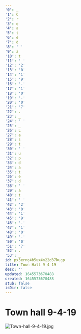 ```yaml
---
'0': _
'1': C
'2': r
'3': e
'4': a
'5': t
'6': e
'7': d
'8': ' '
'9': a
'10': t
'11': ' '
'12': '2'
'13': '0'
'14': '1'
'15': '9'
'16': '-'
'17': '1'
'18': '0'
'19': '-'
'20': '0'
'21': '7'
'22': .
'23': _
'24': ' '
'25': _
'26': L
'27': a
'28': s
'29': t
'30': ' '
'31': u
'32': p
'33': d
'34': a
'35': t
'36': e
'37': d
'38': ' '
'39': a
'40': t
'41': ' '
'42': '2'
'43': '0'
'44': '1'
'45': '9'
'46': '-'
'47': '1'
'48': '0'
'49': '-'
'50': '0'
'51': '7'
'52': .
'53': _
id: px3erng4b5ux4n22d37kugp
title: Town Hall 9 4 19
desc: ''
updated: 1645573670488
created: 1645573670488
stub: false
isDir: false
---
```


# Town hall 9-4-19


![Town-hall-9-4-19.jpg](/assets/town-hall-9-4-19-mygg7scwrew4.jpg)

